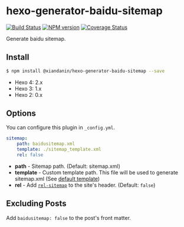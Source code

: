 # hexo-generator-baidu-sitemap

[![Build Status](https://travis-ci.org/hexojs/hexo-generator-sitemap.svg?branch=master)](https://travis-ci.org/hexojs/hexo-generator-sitemap)
[![NPM version](https://badge.fury.io/js/hexo-generator-sitemap.svg)](https://www.npmjs.com/package/hexo-generator-sitemap)
[![Coverage Status](https://img.shields.io/coveralls/hexojs/hexo-generator-sitemap.svg)](https://coveralls.io/r/hexojs/hexo-generator-sitemap?branch=master)

Generate baidu sitemap.

## Install

``` bash
$ npm install @xiandanin/hexo-generator-baidu-sitemap --save
```

- Hexo 4: 2.x
- Hexo 3: 1.x
- Hexo 2: 0.x

## Options

You can configure this plugin in `_config.yml`.

``` yaml
sitemap:
    path: baidusitemap.xml
    template: ./sitemap_template.xml
    rel: false
```

- **path** - Sitemap path. (Default: sitemap.xml)
- **template** - Custom template path. This file will be used to generate sitemap.xml (See [default template](/sitemap.xml))
- **rel** - Add [`rel-sitemap`](http://microformats.org/wiki/rel-sitemap) to the site's header. (Default: `false`)

## Excluding Posts

Add `baidusitemap: false` to the post's front matter.
